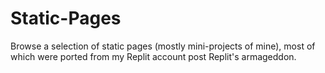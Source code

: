 # Static-Pages

Browse a selection of static pages (mostly mini-projects of mine), most of which were ported from my Replit account post Replit's armageddon.
